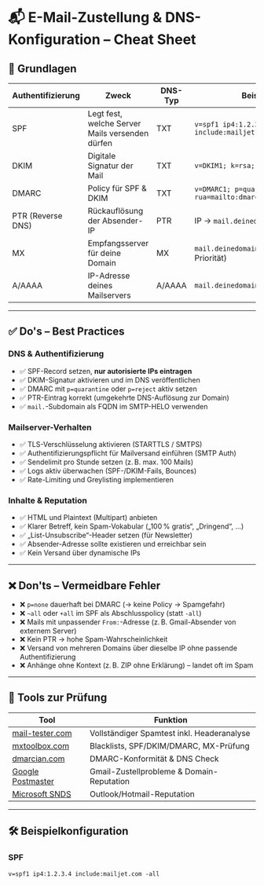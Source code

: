 # 📬 E-Mail-Zustellung & DNS-Konfiguration – Cheat Sheet

## 🧱 Grundlagen

| Authentifizierung | Zweck                                     | DNS-Typ | Beispiel                                                   |
|-------------------|-------------------------------------------|---------|------------------------------------------------------------|
| SPF               | Legt fest, welche Server Mails versenden dürfen | TXT     | `v=spf1 ip4:1.2.3.4 include:mailjet.com -all`              |
| DKIM              | Digitale Signatur der Mail                | TXT     | `v=DKIM1; k=rsa; p=MIGfMA0...`                             |
| DMARC             | Policy für SPF & DKIM                     | TXT     | `v=DMARC1; p=quarantine; rua=mailto:dmarc@deinedomain.de` |
| PTR (Reverse DNS) | Rückauflösung der Absender-IP             | PTR     | IP → `mail.deinedomain.de`                                |
| MX                | Empfangsserver für deine Domain           | MX      | `mail.deinedomain.de.` (mit Priorität)                    |
| A/AAAA            | IP-Adresse deines Mailservers             | A/AAAA  | `mail.deinedomain.de → 1.2.3.4`                            |

---

## ✅ Do's – Best Practices

### DNS & Authentifizierung

- ✅ SPF-Record setzen, **nur autorisierte IPs eintragen**
- ✅ DKIM-Signatur aktivieren und im DNS veröffentlichen
- ✅ DMARC mit `p=quarantine` oder `p=reject` aktiv setzen
- ✅ PTR-Eintrag korrekt (umgekehrte DNS-Auflösung zur Domain)
- ✅ `mail.`-Subdomain als FQDN im SMTP-HELO verwenden

### Mailserver-Verhalten

- ✅ TLS-Verschlüsselung aktivieren (STARTTLS / SMTPS)
- ✅ Authentifizierungspflicht für Mailversand einführen (SMTP Auth)
- ✅ Sendelimit pro Stunde setzen (z. B. max. 100 Mails)
- ✅ Logs aktiv überwachen (SPF-/DKIM-Fails, Bounces)
- ✅ Rate-Limiting und Greylisting implementieren

### Inhalte & Reputation

- ✅ HTML und Plaintext (Multipart) anbieten
- ✅ Klarer Betreff, kein Spam-Vokabular („100 % gratis“, „Dringend“, …)
- ✅ „List-Unsubscribe“-Header setzen (für Newsletter)
- ✅ Absender-Adresse sollte existieren und erreichbar sein
- ✅ Kein Versand über dynamische IPs

---

## ❌ Don'ts – Vermeidbare Fehler

- ❌ `p=none` dauerhaft bei DMARC (→ keine Policy → Spamgefahr)
- ❌ `~all` oder `+all` im SPF als Abschlusspolicy (statt `-all`)
- ❌ Mails mit unpassender `From:`-Adresse (z. B. Gmail-Absender von externem Server)
- ❌ Kein PTR → hohe Spam-Wahrscheinlichkeit
- ❌ Versand von mehreren Domains über dieselbe IP ohne passende Authentifizierung
- ❌ Anhänge ohne Kontext (z. B. ZIP ohne Erklärung) – landet oft im Spam

---

## 🔎 Tools zur Prüfung

| Tool                  | Funktion                                      |
|-----------------------|-----------------------------------------------|
| [mail-tester.com](https://www.mail-tester.com) | Vollständiger Spamtest inkl. Headeranalyse     |
| [mxtoolbox.com](https://mxtoolbox.com)         | Blacklists, SPF/DKIM/DMARC, MX-Prüfung         |
| [dmarcian.com](https://dmarcian.com)           | DMARC-Konformität & DNS Check                 |
| [Google Postmaster](https://postmaster.google.com) | Gmail-Zustellprobleme & Domain-Reputation     |
| [Microsoft SNDS](https://sendersupport.olc.protection.outlook.com) | Outlook/Hotmail-Reputation                    |

---

## 🛠 Beispielkonfiguration

### SPF
```txt
v=spf1 ip4:1.2.3.4 include:mailjet.com -all
